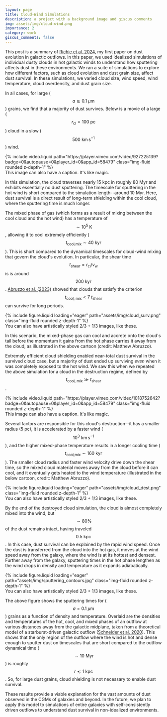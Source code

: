 ```yaml
---
layout: page
title: Cloud-Wind Simulations
description: a project with a background image and giscus comments
img: assets/img/cloud-wind.png
importance: 2
category: work
giscus_comments: false
---
```


This post is a summary of [Richie et al. 2024](https://ui.adsabs.harvard.edu/abs/2024arXiv240303711R/abstract), my first paper on dust evolution in galactic outflows. In this paper, we used idealized simulations of individual dusty clouds in hot galactic winds to understand how sputtering affects dust in these environments. We ran a suite of simulations to explore how different factors, such as cloud evolution and dust grain size, affect dust survival. In these simulations, we varied cloud size, wind speed, wind temperature, cloud overdensity, and dust grain size. 

In all cases, for large ($$ a\gtrsim0.1~{\mu\text{m}} $$) grains, we find that a majority of dust survives. Below is a movie of a large ($$ r_\text{cl}=100~\text{pc} $$) cloud in a slow ($$ 500~\text{km}\,\text{s}^{-1} $$) wind.

<div class="row justify-content-lg-center">
    {% include video.liquid path="https://player.vimeo.com/video/927225139?badge=0&amp;autopause=0&amp;player_id=0&amp;app_id=58479" class="img-fluid rounded z-depth-1" %}
</div>
<div class="caption">
    This image can also have a caption. It's like magic.
</div>

In this simulation, the cloud traverses nearly 15 kpc in roughly 80 Myr and exhibits essentially no dust sputtering. The timescale for sputtering in the hot wind is short compared to the simulation length--around 10 Myr. Here, dust survival is a direct result of long-term shielding within the cool cloud, where the sputtering time is much longer. 

The mixed phase of gas (which forms as a result of mixing between the cool cloud and the hot wind) has a temperature of $$ \sim10^5~\text{K} $$, allowing it to cool extremely efficiently ($$ t_\text{cool,mix}\sim40~\text{kyr} $$). This is short compared to the dynamical timescales for cloud-wind mixing that govern the cloud's evolution. In particular, the shear time $$ t_\text{shear}=r_\text{cl}/v_\text{w} $$ is is around $$ 200~\text{kyr} $$. [Abruzzo et al. (2023)](https://ui.adsabs.harvard.edu/abs/2023arXiv230703228A/abstract) showed that clouds that satisfy the criterion $$ t_\text{cool, mix} < 7~t_\text{shear} $$ can survive for long periods.

<div class="row justify-content-sm-center">
    {% include figure.liquid loading="eager" path="assets/img/cloud_surv.png" class="img-fluid rounded z-depth-1" %}
</div>
<div class="caption">
    You can also have artistically styled 2/3 + 1/3 images, like these.
</div>

In this scenario, the mixed-phase gas can cool and accrete onto the cloud's tail before the momentum it gains from the hot phase carries it away from the cloud, as illustrated in the above cartoon (credit: Matthew Abruzzo).

Extremely efficient cloud shielding enabled near-total dust survival in the survived cloud case, but a majority of dust ended up surviving _even_ when it was completely exposed to the hot wind. We saw this when we repeated the above simulation for a cloud in the destruction regime, defined by $$ t_\text{cool, mix} \gg t_\text{shear} $$.

<div class="row justify-content-lg-center">
        {% include video.liquid path="https://player.vimeo.com/video/1018752642?badge=0&amp;autopause=0&amp;player_id=0&amp;app_id=58479" class="img-fluid rounded z-depth-1" %}
</div>
<div class="caption">
    This image can also have a caption. It's like magic.
</div>

Several factors are responsible for this cloud's destruction--it has a smaller radius (5 pc), it is accelerated by a faster wind ($$ 10^3~\text{km}\,\text{s}^{-1} $$), and the higher mixed-phase temperature results in a longer cooling time ($$ t_\text{cool,mix}\sim160~\text{kyr} $$). The smaller cloud radius and faster wind velocity drive down the shear time, so the mixed cloud material moves away from the cloud before it can cool, and it eventually gets heated to the wind temperature (illustrated in the below cartoon, credit: Matthew Abruzzo).

<div class="row justify-content-sm-center">
    {% include figure.liquid loading="eager" path="assets/img/cloud_dest.png" class="img-fluid rounded z-depth-1" %}
</div>
<div class="caption">
    You can also have artistically styled 2/3 + 1/3 images, like these.
</div>

By the end of the destroyed cloud simulation, the cloud is almost completely mixed into the wind, but $$ \sim80\% $$ of the dust remains intact, having traveled $$ 0.5~\text{kpc} $$. In this case, dust survival can be explained by the rapid wind speed. Once the dust is transferred from the cloud into the hot gas, it moves at the wind speed away from the galaxy, where the wind is at its hottest and densest. Further away from the galaxy, sputtering times in the hot phase lengthen as the wind drops in density and temperature as it expands adiabatically.

<div class="row justify-content-sm-center">
    {% include figure.liquid loading="eager" path="assets/img/sputtering_contours.jpg" class="img-fluid rounded z-depth-1" %}
<div class="caption">
    You can also have artistically styled 2/3 + 1/3 images, like these.
</div>

The above figure shows the sputtering times for ($$ a=0.1~{\mu\text{m}} $$) grains as a function of density and temperature. Overlaid are the densities and temperatures of the hot, cool, and mixed phases of an outflow at various distances away from the galactic midplane, taken from a theoretical model of a starburst-driven galactic outflow ([Schneider et al. 2020](https://ui.adsabs.harvard.edu/abs/2020ApJ...895...43S/abstractt)). This shows that the only region of the outflow where the wind is hot and dense enough to sputter dust on timescales that are short compared to the outflow dynamical time ($$ \sim10~\text{Myr} $$) is roughly $$ r\lesssim1~\text{kpc} $$. So, for large dust grains, cloud shielding is not necessary to enable dust survival.

These results provide a viable explanation for the vast amounts of dust observed in the CGMs of galaxies and beyond. In the future, we plan to apply this model to simulations of entire galaxies with self-consistently driven outflows to understand dust survival in non-idealized environments.
